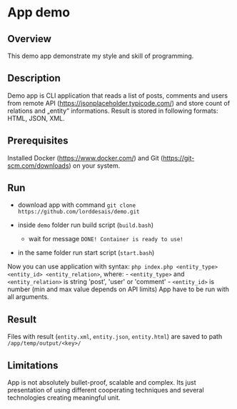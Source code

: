 # App demo

## Overview

This demo app demonstrate my style and skill of programming.

## Description

Demo app is CLI application that reads a list of posts, comments and users from remote API (https://jsonplaceholder.typicode.com/) 
and store count of relations and „entity“ informations. 
Result is stored in following formats: HTML, JSON, XML. 


## Prerequisites

Installed Docker (https://www.docker.com/) and Git (https://git-scm.com/downloads) on your system.

## Run

- download app with command `git clone https://github.com/lorddesais/demo.git`

- inside `demo` folder run build script (`build.bash`)
	- wait for message `DONE! Container is ready to use!`

- in the same folder run start script (`start.bash`)

Now you can use application with syntax: `php index.php <entity_type> <entity_id> <entity_relation>`, where:
	- `<entity_type>` and `<entity_relation>` is string 'post', 'user' or 'comment'
	- `<entity_id>` is number (min and max value depends on API limits)
App have to be run with all arguments.

## Result

Files with result (`entity.xml`, `entity.json`, `entity.html`) are saved to path `/app/temp/output/<key>/`

## Limitations

App is not absolutely bullet-proof, scalable and complex.
Its just presentation of using different cooperating techniques and several technologies creating meaningful unit.